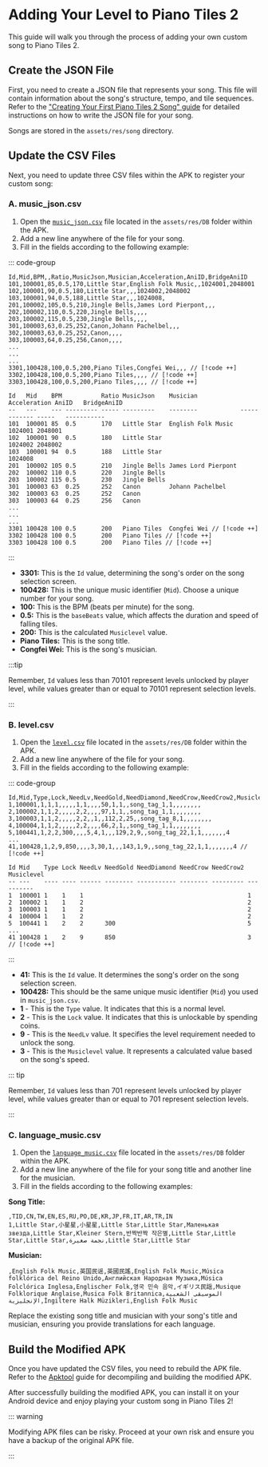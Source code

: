 # Adding Your Level to Piano Tiles 2

This guide will walk you through the process of adding your own custom song to Piano Tiles 2.

## Create the JSON File

First, you need to create a JSON file that represents your song. This file will contain information about the song's structure, tempo, and tile sequences. Refer to the ["Creating Your First Piano Tiles 2 Song" guide](/creating-your-first-piano-tiles-2-song.md) for detailed instructions on how to write the JSON file for your song.

Songs are stored in the `assets/res/song` directory.

## Update the CSV Files

Next, you need to update three CSV files within the APK to register your custom song:

### A. music_json.csv

1. Open the [`music_json.csv`](/music_json.csv.md) file located in the `assets/res/DB` folder within the APK.
2. Add a new line anywhere of the file for your song.
3. Fill in the fields according to the following example:

::: code-group

```[CSV]
Id,Mid,BPM,,Ratio,MusicJson,Musician,Acceleration,AniID,BridgeAniID
101,100001,85,0.5,170,Little Star,English Folk Music,,1024001,2048001
102,100001,90,0.5,180,Little Star,,,1024002,2048002
103,100001,94,0.5,188,Little Star,,,1024008,
201,100002,105,0.5,210,Jingle Bells,James Lord Pierpont,,,
202,100002,110,0.5,220,Jingle Bells,,,,
203,100002,115,0.5,230,Jingle Bells,,,,
301,100003,63,0.25,252,Canon,Johann Pachelbel,,,
302,100003,63,0.25,252,Canon,,,,
303,100003,64,0.25,256,Canon,,,,
...
...
...
3301,100428,100,0.5,200,Piano Tiles,Congfei Wei,,, // [!code ++]
3302,100428,100,0.5,200,Piano Tiles,,,, // [!code ++]
3303,100428,100,0.5,200,Piano Tiles,,,, // [!code ++]
```

```[Formatted]
Id   Mid    BPM           Ratio MusicJson    Musician            Acceleration AniID   BridgeAniID
--   ---    --- --------- ----- ---------    --------            ------------ -----   -----------
101  100001 85  0.5       170   Little Star  English Folk Music               1024001 2048001
102  100001 90  0.5       180   Little Star                                   1024002 2048002
103  100001 94  0.5       188   Little Star                                   1024008
201  100002 105 0.5       210   Jingle Bells James Lord Pierpont
202  100002 110 0.5       220   Jingle Bells
203  100002 115 0.5       230   Jingle Bells
301  100003 63  0.25      252   Canon        Johann Pachelbel
302  100003 63  0.25      252   Canon
303  100003 64  0.25      256   Canon
...
...
...
3301 100428 100 0.5       200   Piano Tiles  Congfei Wei // [!code ++]
3302 100428 100 0.5       200   Piano Tiles // [!code ++]
3303 100428 100 0.5       200   Piano Tiles // [!code ++]
```

:::

-   **3301:** This is the `Id` value, determining the song's order on the song selection screen.
-   **100428:** This is the unique music identifier (`Mid`). Choose a unique number for your song.
-   **100:** This is the BPM (beats per minute) for the song.
-   **0.5:** This is the `baseBeats` value, which affects the duration and speed of falling tiles.
-   **200:** This is the calculated `Musiclevel` value.
-   **Piano Tiles:** This is the song title.
-   **Congfei Wei:** This is the song's musician.

:::tip

Remember, `Id` values less than 70101 represent levels unlocked by player level, while values greater than or equal to 70101 represent selection levels.

:::

### B. level.csv

1. Open the [`level.csv`](/level.csv.md) file located in the `assets/res/DB` folder within the APK.
2. Add a new line anywhere of the file for your song.
3. Fill in the fields according to the following example:

::: code-group

```[CSV]
Id,Mid,Type,Lock,NeedLv,NeedGold,NeedDiamond,NeedCrow,NeedCrow2,Musiclevel,RewarID,LocalMusicVer,Recommend,MusicCard,FavoriteRate,Playmark,Stylelabel,Fallingrate,TID,,GoldenSong,MusicTime,HomeOrder,VipMusicVersion,VipCn,ProduceId,card_selection,needvideo
1,100001,1,1,1,,,,,1,1,,,,50,1,1,,song_tag_1,1,,,,,,,,
2,100002,1,1,2,,,,,2,2,,,,97,1,1,,song_tag_1,1,,,,,,,,
3,100003,1,1,2,,,,,2,2,,1,,112,2,25,,song_tag_8,1,,,,,,,,
4,100004,1,1,2,,,,,2,2,,,,66,2,1,,song_tag_1,1,,,,,,,,
5,100441,1,2,2,300,,,,5,4,1,,,129,2,9,,song_tag_22,1,1,,,,,,,4
...
41,100428,1,2,9,850,,,,3,30,1,,,143,1,9,,song_tag_22,1,1,,,,,,,4 // [!code ++]
```

```[Formatted]
Id Mid    Type Lock NeedLv NeedGold NeedDiamond NeedCrow NeedCrow2 Musiclevel
-- ---    ---- ---- ------ -------- ----------- -------- --------- ----------
1  100001 1    1    1                                              1
2  100002 1    1    2                                              2
3  100003 1    1    2                                              2
4  100004 1    1    2                                              2
5  100441 1    2    2      300                                     5
...
41 100428 1    2    9      850                                     3 // [!code ++]
```

:::

-   **41:** This is the `Id` value. It determines the song's order on the song selection screen.
-   **100428:** This should be the same unique music identifier (`Mid`) you used in `music_json.csv`.
-   **1** - This is the `Type` value. It indicates that this is a normal level.
-   **2** - This is the `Lock` value. It indicates that this is unlockable by spending coins.
-   **9** - This is the `NeedLv` value. It specifies the level requirement needed to unlock the song.
-   **3** - This is the `Musiclevel` value. It represents a calculated value based on the song's speed.

::: tip

Remember, `Id` values less than 701 represent levels unlocked by player level, while values greater than or equal to 701 represent selection levels.

:::

### C. language_music.csv

1. Open the [`language_music.csv`](/language_music.csv.md) file located in the `assets/res/DB` folder within the APK.
2. Add a new line anywhere of the file for your song title and another line for the musician.
3. Fill in the fields according to the following examples:

**Song Title:**

```
,TID,CN,TW,EN,ES,RU,PO,DE,KR,JP,FR,IT,AR,TR,IN
1,Little Star,小星星,小星星,Little Star,Little Star,Маленькая звезда,Little Star,Kleiner Stern,반짝반짝 작은별,Little Star,Little Star,Little Star,نجمة صغيرة,Little Star,Little Star
```

**Musician:**

```
,English Folk Music,英国民谣,英國民謠,English Folk Music,Música folklórica del Reino Unido,Английская Hародная Mузыка,Música Folclórica Inglesa,Englischer Folk,영국 민속 음악,イギリス民謡,Musique Folklorique Anglaise,Musica Folk Britannica,الموسيقى الشعبية الإنجليزية,İngiltere Halk Müzikleri,English Folk Music
```

Replace the existing song title and musician with your song's title and musician, ensuring you provide translations for each language.

## Build the Modified APK

Once you have updated the CSV files, you need to rebuild the APK file. Refer to the [Apktool](/apktool.md) guide for decompiling and building the modified APK.

After successfully building the modified APK, you can install it on your Android device and enjoy playing your custom song in Piano Tiles 2!

::: warning

Modifying APK files can be risky. Proceed at your own risk and ensure you have a backup of the original APK file.

:::
